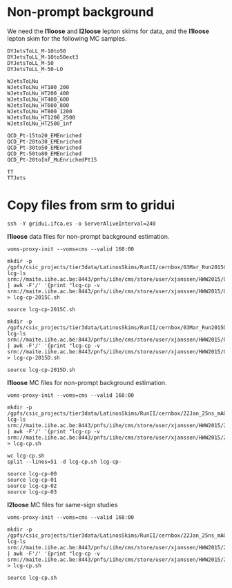 Non-prompt background
====

We need the **l1loose** and **l2loose** lepton skims for data, and the **l1loose** lepton skim for the following MC samples.

    DYJetsToLL_M-10to50
    DYJetsToLL_M-10to50ext3
    DYJetsToLL_M-50
    DYJetsToLL_M-50-LO

    WJetsToLNu
    WJetsToLNu_HT100_200
    WJetsToLNu_HT200_400
    WJetsToLNu_HT400_600
    WJetsToLNu_HT600_800
    WJetsToLNu_HT800_1200
    WJetsToLNu_HT1200_2500
    WJetsToLNu_HT2500_inf

    QCD_Pt-15to20_EMEnriched
    QCD_Pt-20to30_EMEnriched
    QCD_Pt-30to50_EMEnriched
    QCD_Pt-50to80_EMEnriched
    QCD_Pt-20toInf_MuEnrichedPt15

    TT
    TTJets


Copy files from srm to gridui
====

    ssh -Y gridui.ifca.es -o ServerAliveInterval=240


**l1loose** data files for non-prompt background estimation.

    voms-proxy-init --voms=cms --valid 168:00

    mkdir -p /gpfs/csic_projects/tier3data/LatinosSkims/RunII/cernbox/03Mar_Run2015C_16Dec2015/l1loose__EpTCorr/
    lcg-ls srm://maite.iihe.ac.be:8443/pnfs/iihe/cms/store/user/xjanssen/HWW2015/03Mar_Run2015C_16Dec2015/l1loose__EpTCorr | awk -F'/' '{print "lcg-cp -v srm://maite.iihe.ac.be:8443/pnfs/iihe/cms/store/user/xjanssen/HWW2015/03Mar_Run2015C_16Dec2015/l1loose__EpTCorr/"$11,"/gpfs/csic_projects/tier3data/LatinosSkims/RunII/cernbox/03Mar_Run2015C_16Dec2015/l1loose__EpTCorr/"$11}' > lcg-cp-2015C.sh

    source lcg-cp-2015C.sh

    mkdir -p /gpfs/csic_projects/tier3data/LatinosSkims/RunII/cernbox/03Mar_Run2015D_16Dec2015/l1loose__EpTCorr/
    lcg-ls srm://maite.iihe.ac.be:8443/pnfs/iihe/cms/store/user/xjanssen/HWW2015/03Mar_Run2015D_16Dec2015/l1loose__EpTCorr | awk -F'/' '{print "lcg-cp -v srm://maite.iihe.ac.be:8443/pnfs/iihe/cms/store/user/xjanssen/HWW2015/03Mar_Run2015D_16Dec2015/l1loose__EpTCorr/"$11,"/gpfs/csic_projects/tier3data/LatinosSkims/RunII/cernbox/03Mar_Run2015D_16Dec2015/l1loose__EpTCorr/"$11}' > lcg-cp-2015D.sh

    source lcg-cp-2015D.sh


**l1loose** MC files for non-prompt background estimation.

    voms-proxy-init --voms=cms --valid 168:00

    mkdir -p /gpfs/csic_projects/tier3data/LatinosSkims/RunII/cernbox/22Jan_25ns_mAODv2_MC/MCl1loose__EpTCorr
    lcg-ls srm://maite.iihe.ac.be:8443/pnfs/iihe/cms/store/user/xjanssen/HWW2015/22Jan_25ns_mAODv2_MC/MCl1loose__EpTCorr | awk -F'/' '{print "lcg-cp -v srm://maite.iihe.ac.be:8443/pnfs/iihe/cms/store/user/xjanssen/HWW2015/22Jan_25ns_mAODv2_MC/MCl1loose__EpTCorr/"$11,"/gpfs/csic_projects/tier3data/LatinosSkims/RunII/cernbox/22Jan_25ns_mAODv2_MC/MCl1loose__EpTCorr/"$11}' > lcg-cp.sh

    wc lcg-cp.sh
    split --lines=51 -d lcg-cp.sh lcg-cp-

    source lcg-cp-00
    source lcg-cp-01
    source lcg-cp-02
    source lcg-cp-03


**l2loose** MC files for same-sign studies

    voms-proxy-init --voms=cms --valid 168:00

    mkdir -p /gpfs/csic_projects/tier3data/LatinosSkims/RunII/cernbox/22Jan_25ns_mAODv2_MC/MCl2loose__hadd__bSFL2pTEff
    lcg-ls srm://maite.iihe.ac.be:8443/pnfs/iihe/cms/store/user/xjanssen/HWW2015/22Jan_25ns_mAODv2_MC/MCl2loose__hadd__bSFL2pTEff | awk -F'/' '{print "lcg-cp -v srm://maite.iihe.ac.be:8443/pnfs/iihe/cms/store/user/xjanssen/HWW2015/22Jan_25ns_mAODv2_MC/MCl2loose__hadd__bSFL2pTEff/"$11,"/gpfs/csic_projects/tier3data/LatinosSkims/RunII/cernbox/22Jan_25ns_mAODv2_MC/MCl2loose__hadd__bSFL2pTEff/"$11,"&"}' > lcg-cp.sh

    source lcg-cp.sh
